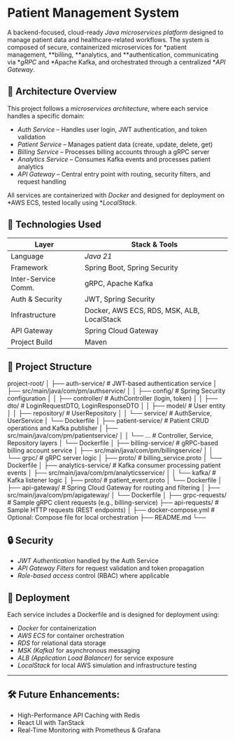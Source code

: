 # Patient Management System

A backend-focused, cloud-ready *Java microservices platform* designed to manage patient data and healthcare-related workflows. The system is composed of secure, containerized microservices for *patient management, **billing, **analytics, and **authentication, communicating via **gRPC* and *Apache Kafka, and orchestrated through a centralized **API Gateway*.

## 🧩 Architecture Overview

This project follows a *microservices architecture*, where each service handles a specific domain:

- *Auth Service* – Handles user login, JWT authentication, and token validation  
- *Patient Service* – Manages patient data (create, update, delete, get)  
- *Billing Service* – Processes billing accounts through a gRPC server  
- *Analytics Service* – Consumes Kafka events and processes patient analytics  
- *API Gateway* – Central entry point with routing, security filters, and request handling  

All services are containerized with *Docker* and designed for deployment on *AWS ECS, tested locally using **LocalStack*.

## 🚀 Technologies Used

| Layer                 | Stack & Tools                                              |
|----------------------|------------------------------------------------------------|
| Language             | *Java 21*                                                |
| Framework            | Spring Boot, Spring Security                               |
| Inter-Service Comm.  | gRPC, Apache Kafka                                         |
| Auth & Security      | JWT, Spring Security                                       |
| Infrastructure       | Docker, AWS ECS, RDS, MSK, ALB, LocalStack                 |
| API Gateway          | Spring Cloud Gateway                                       |
| Project Build        | Maven                                                      |

## 📁 Project Structure


project-root/
│
├── auth-service/             # JWT-based authentication service
│   ├── src/main/java/com/pm/authservice/
│   │   ├── config/           # Spring Security configuration
│   │   ├── controller/       # AuthController (login, token)
│   │   ├── dto/              # LoginRequestDTO, LoginResponseDTO
│   │   ├── model/            # User entity
│   │   ├── repository/       # UserRepository
│   │   └── service/          # AuthService, UserService
│   └── Dockerfile
│
├── patient-service/          # Patient CRUD operations and Kafka publisher
│   ├── src/main/java/com/pm/patientservice/
│   │   └── ...               # Controller, Service, Repository layers
│   └── Dockerfile
│
├── billing-service/          # gRPC-based billing account service
│   ├── src/main/java/com/pm/billingservice/
│   │   └── grpc/             # gRPC server logic
│   ├── proto/                # billing_service.proto
│   └── Dockerfile
│
├── analytics-service/        # Kafka consumer processing patient events
│   ├── src/main/java/com/pm/analyticsservice/
│   │   └── kafka/            # Kafka listener logic
│   ├── proto/                # patient_event.proto
│   └── Dockerfile
│
├── api-gateway/              # Spring Cloud Gateway for routing and filtering
│   ├── src/main/java/com/pm/apigateway/
│   └── Dockerfile
│
├── grpc-requests/            # Sample gRPC client requests (e.g., billing-service)
├── api-requests/             # Sample HTTP requests (REST endpoints)
│
├── docker-compose.yml        # Optional: Compose file for local orchestration
├── README.md
└──




## 🔒 Security

- *JWT Authentication* handled by the Auth Service  
- *API Gateway Filters* for request validation and token propagation  
- *Role-based access* control (RBAC) where applicable  

## 🐳 Deployment

Each service includes a Dockerfile and is designed for deployment using:

- *Docker* for containerization  
- *AWS ECS* for container orchestration  
- *RDS* for relational data storage  
- *MSK (Kafka)* for asynchronous messaging  
- *ALB (Application Load Balancer)* for service exposure  
- *LocalStack* for local AWS simulation and infrastructure testing  

---

## 🛠️ Future Enhancements:

- High-Performance API Caching with Redis  
- React UI with TanStack   
- Real-Time Monitoring with Prometheus & Grafana

